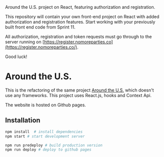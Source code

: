 Around the U.S. project on React, featuring authorization and registration.

This repository will contain your own front-end project on React with added authorization and registration features.
Start working with your previously built front end code from Sprint 11.

All authorization, registration and token requests must go through to the server running on [https://register.nomoreparties.co](https://register.nomoreparties.co/).

Good luck!

# Around the U.S.

This is the refactoring of the same project [Around the U.S.](https://github.com/hulyak/web_project_4) which doesn't use any frameworks. This project uses React.js, hooks and Context Api. 

The website is hosted on Github pages. 


## Installation

```bash 
npm install  # install dependencies
npm start # start development server

npm run predeploy # build production version
npm run deploy # deploy to github pages
```

